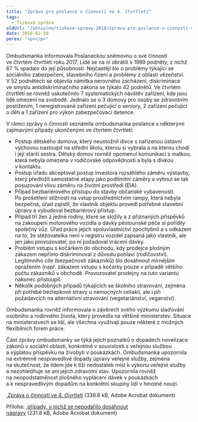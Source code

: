 ```yaml
---
title: "Zpráva pro poslance o činnosti ve 4. čtvrtletí"
tags:
  - Tisková zpráva
oldUrl: "/aktualne/tiskove-zpravy-2018/zprava-pro-poslance-o-cinnosti-ve-4-ctvrtleti-1"
date: 2018-02-20
perex: "<p></p>"
---
```


<!-- imported from the old website -->

<p>Ombudsmanka informovala Poslaneckou sněmovnu o své činnosti ve čtvrtém čtvrtletí roku 2017. Lidé se na ni obrátili s 1989 podněty, z nichž 67 % spadalo do její působnosti. Nejčastěji šlo o problémy týkající se sociálního zabezpečení, stavebního řízení a problémy z oblasti vězeňství. V 52 podnětech se objevila námitka nerovného zacházení, diskriminace ve smyslu antidiskriminačního zákona se týkalo 42 podnětů. Ve čtvrtém čtvrtletí se rovněž uskutečnilo 7 systematických návštěv zařízení, kde jsou lidé omezeni na svobodě. Jednalo se o 3 domovy pro osoby se zdravotním postižením, 1 neregistrované zařízení pečující o seniory, 2 zařízení pečující o děti a 1 zařízení pro výkon zabezpečovací detence.</p> <p>V rámci zprávy o činnosti seznámila ombudsmanka poslance s některými zajímavými případy ukončenými ve čtvrtém čtvrtletí:</p><ul><li>Postup dětského domova, který neumožnil dívce s nařízenou ústavní výchovou nastoupit na střední školu, kterou si vybrala a na kterou chodí i její starší sestra. Dětský domov rovněž opomenul komunikaci s matkou, která nebyla omezena v rodičovské odpovědnosti a byla s dívkou v kontaktu.</li><li>Postup úřadu akceptoval postup investora rozsáhlého záměru výstavby, který předložil samostatné etapy jako podlimitní záměry a vyhnul se tak posuzování vlivu záměru na životní prostředí (EIA).</li><li>Případ bezbariérového přístupu do stavby občanské vybavenosti. Po prošetření stížnosti na vstup prostřednictvím rampy, která nebyla bezpečná, úřad zajistil, že vlastník objektu provedl potřebné stavební úpravy a vybudoval bezbariérový přístup.</li><li>Případ tří žen z jedné rodiny, které se složily a z přiznaných příspěvků na zakoupení motorového vozidla a dávky pěstounské péče si pořídily společný vůz. Úřad práce jejich spoluvlastnictví zpochybnil a s odkazem na to, že stěžovatelka není v registru vozidel zapsaná jako vlastník, ale jen jako provozovatel, po ní požadoval vrácení dávky.</li><li>Problém vstupu s kočárkem do obchodu, kdy prodejce plošným zákazem nepřímo diskriminoval z důvodu pohlaví (rodičovství). Legitimního cíle (bezpečnosti zákazníků) šlo dosáhnout mírnějším opražením (např. zákazem vstupu s kočárky pouze v případě většího počtu zákazníků v obchodě. Provozovatel prodejny na tuto variantu nakonec přistoupil.</li><li>Několik podobných případů týkajících se školního stravování, zejména při potřebě bezlepkové stravy u nemocných celiakií, ale i při požadavcích na alternativní stravování (vegetariánství, veganství).</li></ul>      <p>Ombudsmanka rovněž informovala o závěrech svého výzkumu slaďování osobního a rodinného života, který provedla na většině ministerstev. Situace na ministerstvech se liší, ale všechna využívají pouze některé z možných flexibilních forem práce. </p> <p>Část zprávy ombudsmanky se týká jejích poznatků o dopadech novelizace zákonů v sociální oblasti, konkrétně v souvislosti s veřejnou službou a výplatou příspěvku na živobytí v poukázkách. Ombudsmanka upozornila na extrémně nespravedlivé dopady úpravy veřejné služby, zejména na skutečnost, že lidem jde k tíži nedostatek míst k výkonu veřejné služby a nezohledňuje se ani jejich zdravotní stav. Upozornila rovněž na neopodstatněnost plošného vyplácení dávek v poukázkách a k nespravedlivým dopadům na konkrétní skupiny lidí v hmotné nouzi.</p> <p><a title="Otevření do nového okna" href="/uploads-import/zpravy_pro_poslaneckou_snemovnu/Ctvrtletky/2017/2017_4-Q.pdf" target="_blank"><img alt="" src="https://www.ochrance.cz/typo3/ext/od_linkdesc/icons/pdf.gif" class="od_linkdesc_icon" /> Zpráva o činnosti ve 4. čtvrtletí</a> (338.8 kB, Adobe Acrobat dokument)</p> <p>Příloha: <a title="Otevření do nového okna" href="/uploads-import/zpravy_pro_poslaneckou_snemovnu/Ctvrtletky/2017/2017_4-Q-sankce.pdf" target="_blank"><img alt="" src="https://www.ochrance.cz/typo3/ext/od_linkdesc/icons/pdf.gif" class="od_linkdesc_icon" /> případy, v nichž se nepodařilo dosáhnout nápravy</a> (231.8 kB, Adobe Acrobat dokument)</p>
